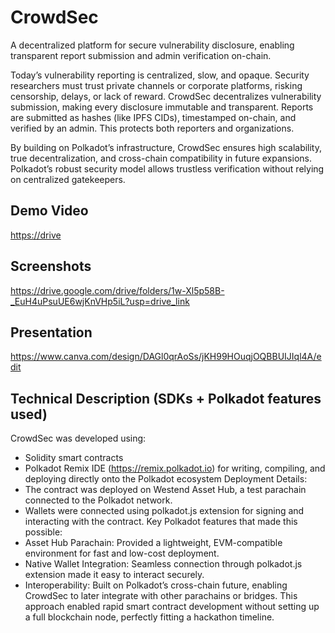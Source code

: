 # CrowdSec

A decentralized platform for secure vulnerability disclosure, enabling transparent report submission and admin verification on-chain.

Today’s vulnerability reporting is centralized, slow, and opaque. Security researchers must trust private channels or corporate platforms, risking censorship, delays, or lack of reward. CrowdSec decentralizes vulnerability submission, making every disclosure immutable and transparent. Reports are submitted as hashes (like IPFS CIDs), timestamped on-chain, and verified by an admin. This protects both reporters and organizations.

By building on Polkadot’s infrastructure, CrowdSec ensures high scalability, true decentralization, and cross-chain compatibility in future expansions. Polkadot’s robust security model allows trustless verification without relying on centralized gatekeepers.

## Demo Video
[https://drive](https://drive.google.com/file/d/1narlfnWEZKbSVq-vVy_F1VZQD_pODzTg/view?usp=sharing)

## Screenshots
https://drive.google.com/drive/folders/1w-Xl5p58B-_EuH4uPsuUE6wjKnVHp5iL?usp=drive_link

## Presentation
https://www.canva.com/design/DAGl0qrAoSs/jKH99HOuqjOQBBUIJIql4A/edit

## Technical Description (SDKs + Polkadot features used)

CrowdSec was developed using:
- Solidity smart contracts
- Polkadot Remix IDE (https://remix.polkadot.io) for writing, compiling, and deploying directly onto the Polkadot ecosystem
Deployment Details:
- The contract was deployed on Westend Asset Hub, a test parachain connected to the Polkadot network.
- Wallets were connected using polkadot.js extension for signing and interacting with the contract.
Key Polkadot features that made this possible:
- Asset Hub Parachain: Provided a lightweight, EVM-compatible environment for fast and low-cost deployment.
- Native Wallet Integration: Seamless connection through polkadot.js extension made it easy to interact securely.
- Interoperability: Built on Polkadot’s cross-chain future, enabling CrowdSec to later integrate with other parachains or bridges.
This approach enabled rapid smart contract development without setting up a full blockchain node, perfectly fitting a hackathon timeline.
